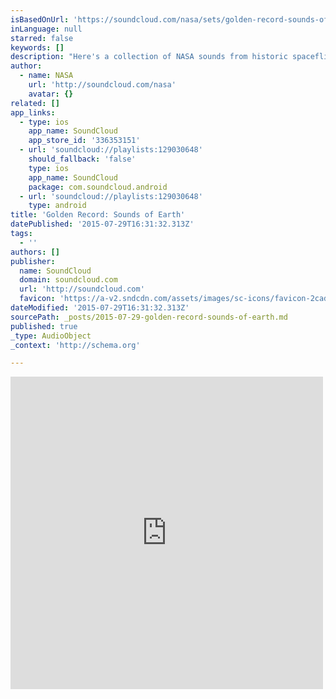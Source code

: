```yaml
---
isBasedOnUrl: 'https://soundcloud.com/nasa/sets/golden-record-sounds-of'
inLanguage: null
starred: false
keywords: []
description: "Here's a collection of NASA sounds from historic spaceflights and current missions. You can hear the roar of a space shuttle launch or Neil Armstrong's \"One small step for (a) man, one giant leap for"
author:
  - name: NASA
    url: 'http://soundcloud.com/nasa'
    avatar: {}
related: []
app_links:
  - type: ios
    app_name: SoundCloud
    app_store_id: '336353151'
  - url: 'soundcloud://playlists:129030648'
    should_fallback: 'false'
    type: ios
    app_name: SoundCloud
    package: com.soundcloud.android
  - url: 'soundcloud://playlists:129030648'
    type: android
title: 'Golden Record: Sounds of Earth'
datePublished: '2015-07-29T16:31:32.313Z'
tags:
  - ''
authors: []
publisher:
  name: SoundCloud
  domain: soundcloud.com
  url: 'http://soundcloud.com'
  favicon: 'https://a-v2.sndcdn.com/assets/images/sc-icons/favicon-2cadd14b.ico'
dateModified: '2015-07-29T16:31:32.313Z'
sourcePath: _posts/2015-07-29-golden-record-sounds-of-earth.md
published: true
_type: AudioObject
_context: 'http://schema.org'

---
```

<iframe src="https://cdn.embedly.com/widgets/media.html?src=https%3A%2F%2Fw.soundcloud.com%2Fplayer%2F%3Fvisual%3Dtrue%26url%3Dhttp%253A%252F%252Fapi.soundcloud.com%252Fplaylists%252F129030648%26show_artwork%3Dtrue&amp;url=https%3A%2F%2Fsoundcloud.com%2Fnasa%2Fsets%2Fgolden-record-sounds-of&amp;image=http%3A%2F%2Fi1.sndcdn.com%2Fartworks-000124535894-0mywo8-t500x500.jpg&amp;key=b7d04c9b404c499eba89ee7072e1c4f7&amp;type=text%2Fhtml&amp;schema=soundcloud" width="500" height="500" scrolling="no" frameborder="0" allowfullscreen="allowfullscreen" style=""></iframe>